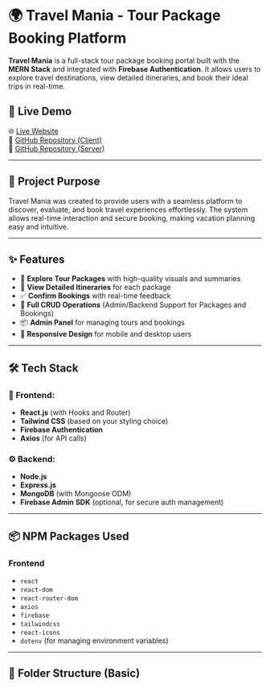 # 🌍 Travel Mania - Tour Package Booking Platform

**Travel Mania** is a full-stack tour package booking portal built with the **MERN Stack** and integrated with **Firebase Authentication**. It allows users to explore travel destinations, view detailed itineraries, and book their ideal trips in real-time.

## 🚀 Live Demo

🌐 [Live Website](https://travel-mania-nayeem129.netlify.app/)  
🔗 [GitHub Repository (Client)](https://github.com/Programming-Hero-Web-Course4/b11a11-client-side-nayeem2912)  
🔗 [GitHub Repository (Server)](https://github.com/Programming-Hero-Web-Course4/b11a11-server-side-nayeem2912)  


---

## 🎯 Project Purpose

Travel Mania was created to provide users with a seamless platform to discover, evaluate, and book travel experiences effortlessly. The system allows real-time interaction and secure booking, making vacation planning easy and intuitive.

---

## ✨ Features

- 🧳 **Explore Tour Packages** with high-quality visuals and summaries
- 📅 **View Detailed Itineraries** for each package
- ✅ **Confirm Bookings** with real-time feedback
- 🔄 **Full CRUD Operations** (Admin/Backend Support for Packages and Bookings)
- 📦 **Admin Panel** for managing tours and bookings
- 📱 **Responsive Design** for mobile and desktop users

---

## 🛠️ Tech Stack

### 🔧 Frontend:
- **React.js** (with Hooks and Router)
- **Tailwind CSS**  (based on your styling choice)
- **Firebase Authentication**
- **Axios** (for API calls)

### ⚙️ Backend:
- **Node.js**
- **Express.js**
- **MongoDB** (with Mongoose ODM)
- **Firebase Admin SDK** (optional, for secure auth management)

---

## 📦 NPM Packages Used

### Frontend
- `react`
- `react-dom`
- `react-router-dom`
- `axios`
- `firebase`
- `tailwindcss` 
- `react-icons`
- `dotenv` (for managing environment variables)

---

## 📁 Folder Structure (Basic)

